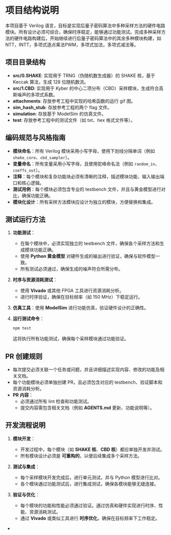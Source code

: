 # 项目结构说明
本项目基于 Verilog 语言，目标是实现后量子密码算法中多种采样方法的硬件电路模块。所有设计必须可综合，确保时序稳定，能够通过功能测试。完成多种采样方法的硬件电路构建后，开始继续进行后量子密码算法中的其余多种模块构建，如NTT，INTT，多项式逐点乘法PWM，多项式加法，多项式减法等。

## 项目目录结构
- **src/0.SHAKE**: 实现用于 TRNG（伪随机数生成器）的 SHAKE 核，基于 Keccak 算法，生成 128 位随机数流。
- **src/1.CBD**: 实现用于 Kyber 的中心二项分布（CBD）采样模块，生成符合高斯噪声的多项式系数。
- **attachments**: 存放参考工程中实现的哈希函数的运行 gif 图。
- **sim_hash_stub**: 存放参考工程的两个 flag 文件。
- **simulation**: 存放基于 ModelSim 的仿真文件。
- **test**: 存放参考工程中的测试文件（如 txt、hex 格式文件等）。

## 编码规范与风格指南
- **模块命名**：所有 Verilog 模块采用小写字母，使用下划线分隔单词（例如 `shake_core`、`cbd_sampler`）。
- **变量命名**：所有变量采用小写字母，且使用驼峰命名法（例如 `random_in`、`coeffs_out`）。
- **注释**：每个模块和复杂功能块必须有清晰的注释，描述模块功能、输入输出端口和核心逻辑。
- **测试用例**：每个模块必须包含专业的 testbench 文件，并且与黄金模型进行对比，确保功能正确。
- **模块化设计**：所有采样方法模块应设计为独立的模块，方便替换和集成。

## 测试运行方法
1. **功能测试**：
    - 在每个模块中，必须实现独立的 testbench 文件，确保各个采样方法和生成模块功能正确。
    - 使用 **Python 黄金模型** 对硬件生成的输出进行验证，确保与软件模型一致。
    - 所有测试必须通过，确保生成的噪声符合所需分布。

2. **时序与资源消耗测试**：
    - 使用 **Vivado** 或其他 FPGA 工具进行资源消耗分析。
    - 进行时序验证，确保在目标频率（如 150 MHz）下稳定运行。

3. **仿真工具**：使用 **ModelSim** 进行功能仿真，验证硬件设计的正确性。

4. **运行测试命令**：
    ```bash
    npm test
    ```
    这将执行所有功能测试，确保每个采样模块通过功能验证。

## PR 创建规则
- 每次提交必须关联一个任务或问题，并且详细描述实现内容、修改的功能及相关文档。
- 每个功能模块必须单独创建 PR，且必须包含对应的 testbench、验证脚本和资源消耗分析。
- **PR 内容**：
    - 必须通过所有 lint 检查和功能测试。
    - 提交内容需包含相关文档（例如 **AGENTS.md** 更新、功能说明等）。

## 开发流程说明
1. **模块开发**：
    - 开发过程中，每个模块（如 **SHAKE 核**、**CBD 核**）都应单独开发并测试。
    - 所有模块设计必须是 **可重构的**，以便后续集成多个采样方法。

2. **测试与集成**：
    - 每个采样模块开发完成后，进行单元测试，并与 Python 模型进行比对。
    - 各个模块通过功能测试后，进行集成测试，确保各模块能够无缝连接。

3. **验证与优化**：
    - 每个模块的功能和性能必须通过验证。通过仿真和硬件实现进行时序、性能、资源消耗测试。
    - 通过 **Vivado** 或类似工具进行 **时序优化**，确保在目标频率下工作稳定。

- 